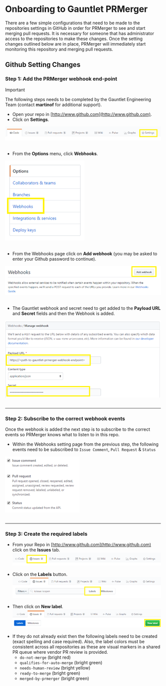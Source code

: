 # Onboarding to Gauntlet PRMerger
There are a few simple configurations that need to be made to the repositories settings in GitHub in order for PRMerger to see and start merging pull requests. It is necessary for someone that has administrator access to the repositories to make these changes. Once the setting changes outlined below are in place, PRMerger will immediately start monitoring this repository and merging pull requests.

## Github Setting Changes

### Step 1: Add the PRMerger webhook end-point
> [!IMPORTANT]
> The following steps needs to be completed by the Gauntlet Engineering Team (contact **martinof** for additional support).

- Open your repo in [http://www.github.com](http://www.github.com).
- Click on **Settings**. 

![](media/prmerger-onboarding-step1.png) <br><br>

- From the **Options** menu, click **Webhooks**. 

![](media/prmerger-onboarding-step2.png) <br><br>

- From the Webhooks page click on **Add webhook** (you may be asked to enter your Github password to continue).

![](media/prmerger-onboarding-step3.png) <br><br>

- The Gauntlet webhook and secret need to get added to the **Payload URL** and **Secret** fields and then the Webhook is added.

![](media/prmerger-onboarding-step8.PNG) <br><br>


----
### Step 2: Subscribe to the correct webhook events
Once the webhook is added the next step is to subscribe to the correct events so PRMerger knows what to listen to in this repo. 

- Within the Webhooks setting page from the previous step, the following events need to be subscribed to `Issue Comment`, `Pull Request` & `Status`

![](media/prmerger-onboarding-step4.png)<br><br>

----
### Step 3: Create the required labels
- From your Repo in [http://www.github.com](http://www.github.com) click on the **Issues** tab.
![](media/prmerger-onboarding-step5.png)<br><br>
- Click on the **Labels** button.
![](media/prmerger-onboarding-step6.png)<br><br>
- Then click on **New label**.
![](media/prmerger-onboarding-step7.png)<br><br>
- If they do not already exist then the following labels need to be created (exact spelling and case required). Also, the label colors must be consistent across all repositories as these are visual markers in a shared PR queue where vendor PR review is provided.<br>
    - `do-not-merge` (bright red)
    - `qualifies-for-auto-merge` (bright green)
    - `needs-human-review` (bright yellow)
    - `ready-to-merge` (bright green)
    - `merged-by-prmerger` (bright green)
<br><br>
